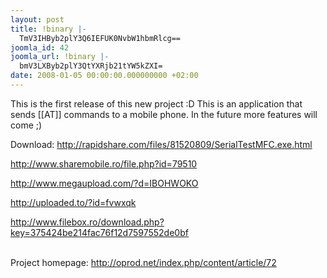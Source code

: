```yaml
---
layout: post
title: !binary |-
  TmV3IHByb2plY3Q6IEFUK0NvbW1hbmRlcg==
joomla_id: 42
joomla_url: !binary |-
  bmV3LXByb2plY3QtYXRjb21tYW5kZXI=
date: 2008-01-05 00:00:00.000000000 +02:00
---
```

<p>This is the first release of this new project  :D This is an application that sends [[AT]] commands to a mobile phone. In the future more features will come ;)</p>
<p>Download: <a href="http://rapidshare.com/files/81520809/SerialTestMFC.exe.html">http://rapidshare.com/files/81520809/SerialTestMFC.exe.html</a></p>
<p><a href="http://www.sharemobile.ro/file.php?id=79510">http://www.sharemobile.ro/file.php?id=79510</a></p>
<p><a href="http://www.megaupload.com/?d=IBOHWOKO">http://www.megaupload.com/?d=IBOHWOKO</a></p>
<p><a href="http://uploaded.to/?id=fvwxqk">http://uploaded.to/?id=fvwxqk</a></p>
<p><a href="http://www.filebox.ro/download.php?key=375424be214fac76f12d7597552de0bf">http://www.filebox.ro/download.php?key=375424be214fac76f12d7597552de0bf</a></p>
</br>Project homepage: <a href="http://oprod.net/index.php/content/article/72">http://oprod.net/index.php/content/article/72</a>
